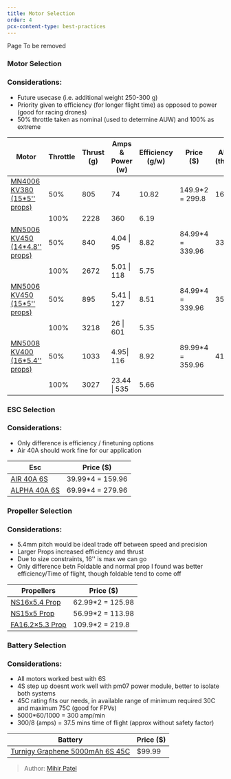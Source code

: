 ```yaml
---
title: Motor Selection
order: 4
pcx-content-type: best-practices
---
```

<Aside type="warning" header="To-Do">

Page To be removed

</Aside>

### Motor Selection
### Considerations: 
- Future usecase (i.e. additional weight 250-300 g)
- Priority given to efficiency (for longer flight time) as opposed to power (good for racing drones)
- 50% throttle taken as nominal (used to determine AUW) and 100% as extreme

<TableWrap>

| Motor                         | Throttle | Thrust (g)  | Amps & Power (w) | Efficiency (g/w) | Price ($)        | AUW (g) (thrust*4) |
|-------------------------------|----------|-------------|------------------|------------------|------------------|--------------------|
|[MN4006 KV380 (15*5'' props)  ](https://store.tmotor.com/goods.php?id=440)|50%     |805       |74              |10.82           |149.9*2 = 299.8 |1610              |
|                             |100%    |2228      |360             |6.19            |                |                  |
|[MN5006 KV450 (14*4.8'' props)](https://store.tmotor.com/goods.php?id=997)|50%     |840       |4.04 &#124; 95       |8.82            |84.99*4 = 339.96|3360              |
|                             |100%    |2672      |5.01 &#124; 118      |5.75            |                |                  |
|[MN5006 KV450 (15*5'' props) ](https://store.tmotor.com/goods.php?id=997) |50%     |895       |5.41 &#124; 127      |8.51            |84.99*4 = 339.96|3580              |
|                             |100%    |3218      |26 &#124; 601        |5.35            |                |                  |
|[MN5008 KV400 (16*5.4'' props)](https://store.tmotor.com/goods.php?id=1000)|50%     |1033      |4.95&#124; 116       |8.92            |89.99*4 = 359.96|4132              |
|                             |100%    |3027      |23.44 &#124; 535     |5.66            |                |                  |


</TableWrap>

### ESC Selection
### Considerations: 
- Only difference is efficiency / finetuning options 
- Air 40A should work fine for our application

<TableWrap>

| Esc          | Price ($)        |
|--------------|------------------|
| [AIR 40A 6S ](https://store.tmotor.com/goods.php?id=368)  | 39.99*4 = 159.96 |
| [ALPHA 40A 6S ](https://store.tmotor.com/goods.php?id=580)| 69.99*4 = 279.96 |

</TableWrap>

### Propeller Selection
### Considerations: 
- 5.4mm pitch would be ideal trade off between speed and precision 
- Larger Props increased efficiency and thrust
- Due to size constraints, 16'' is max we can go
- Only difference betn Foldable and normal prop I found was better efficiency/Time of flight, though foldable tend to come off

<TableWrap>

| Propellers      | Price ($)        |
|-----------------|------------------|
| [NS16x5.4 Prop ](https://store.tmotor.com/goods.php?id=963)  | 62.99*2 = 125.98 |
| [NS15x5 Prop ](https://store.tmotor.com/goods.php?id=1072)    | 56.99*2 = 113.98 |
| [FA16.2×5.3 Prop ](https://store.tmotor.com/goods.php?id=391)| 109.9*2 = 219.8  |

</TableWrap>

### Battery Selection
### Considerations: 
- All motors worked best with 6S
- 4S step up doesnt work well with pm07 power module, better to isolate both systems
- 45C rating fits our needs, in available range of minimum required 30C and maximum 75C (good for FPVs)
- 5000*60/1000 = 300 amp/min
- 300/8 (amps) = 37.5 mins time of flight (approx without safety factor)

<TableWrap>

| Battery                         | Price ($) |
|---------------------------------|-----------|
| [Turnigy Graphene 5000mAh 6S 45C](https://hobbyking.com/en_us/graphene-5000mah-6s-45c-w-xt90.html) | $99.99    |


</TableWrap>


> Author: [Mihir Patel](https://github.com/mihyr)
